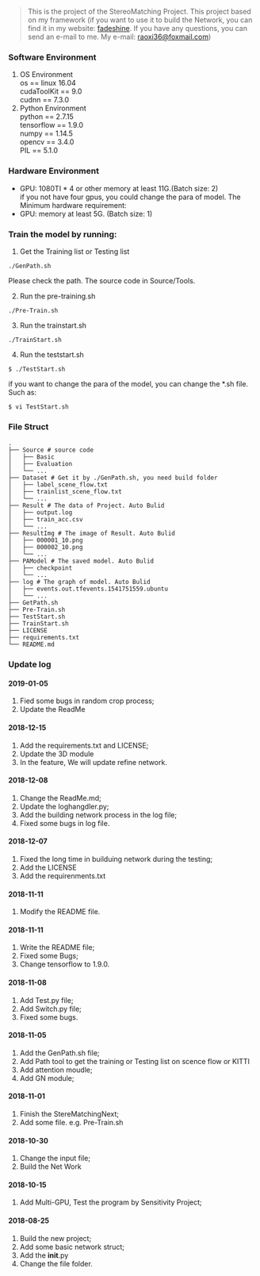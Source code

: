 >This is the project of the StereoMatching Project. This project based on my framework (if you want to use it to build the Network, you can find it in my website: [fadeshine](http://www.fadeshine.com/). If you have any questions, you can send an e-mail to me. My e-mail: raoxi36@foxmail.com)

### Software Environment
1. OS Environment  
    os == linux 16.04  
    cudaToolKit == 9.0  
    cudnn == 7.3.0  
2. Python Environment  
    python == 2.7.15  
    tensorflow == 1.9.0  
    numpy == 1.14.5  
    opencv == 3.4.0  
    PIL == 5.1.0  

### Hardware Environment
- GPU: 1080TI * 4 or other memory at least 11G.(Batch size: 2)  
if you not have four gpus, you could change the para of model. The Minimum hardware requirement:  
- GPU: memory at least 5G. (Batch size: 1)

### Train the model by running:
1. Get the Training list or Testing list
```
./GenPath.sh
```
Please check the path. The source code in Source/Tools.

2. Run the pre-training.sh
```
./Pre-Train.sh
```

3. Run the trainstart.sh
```
./TrainStart.sh
```

4. Run the teststart.sh
```
$ ./TestStart.sh
```

if you want to change the para of the model, you can change the *.sh file. Such as:
```
$ vi TestStart.sh
```

### File Struct
```
.                          
├── Source # source code                 
│   ├── Basic       
│   ├── Evaluation       
│   └── ...                
├── Dataset # Get it by ./GenPath.sh, you need build folder                   
│   ├── label_scene_flow.txt   
│   ├── trainlist_scene_flow.txt   
│   └── ...                
├── Result # The data of Project. Auto Bulid                   
│   ├── output.log   
│   ├── train_acc.csv   
│   └── ...       
├── ResultImg # The image of Result. Auto Bulid                   
│   ├── 000001_10.png   
│   ├── 000002_10.png   
│   └── ...       
├── PAModel # The saved model. Auto Bulid                   
│   ├── checkpoint   
│   └── ...   
├── log # The graph of model. Auto Bulid                   
│   ├── events.out.tfevents.1541751559.ubuntu      
│   └── ...       
├── GetPath.sh
├── Pre-Train.sh
├── TestStart.sh  
├── TrainStart.sh
├── LICENSE
├── requirements.txt
└── README.md               
```

### Update log
#### 2019-01-05
1. Fied some bugs in random crop process;
2. Update the ReadMe

#### 2018-12-15
1. Add the requirements.txt and LICENSE;
2. Update the 3D module
3. In the feature, We will update refine network.

#### 2018-12-08
1. Change the ReadMe.md;
2. Update the loghangdler.py;
3. Add the building network process in the log file;
4. Fixed some bugs in log file.

#### 2018-12-07
1. Fixed the long time in builduing network during the testing;
2. Add the LICENSE
3. Add the requirenments.txt

#### 2018-11-11
1. Modify the README file.

#### 2018-11-11
1. Write the README file;
2. Fixed some Bugs;
3. Change tensorflow to 1.9.0.

#### 2018-11-08
1. Add Test.py file;
2. Add Switch.py file;
3. Fixed some bugs.

#### 2018-11-05
1. Add the GenPath.sh file;
2. Add Path tool to get the training or Testing list on scence flow or KITTI
3. Add attention moudle;
4. Add GN module;

#### 2018-11-01
1. Finish the StereMatchingNext;
2. Add some file. e.g. Pre-Train.sh

#### 2018-10-30
1. Change the input file;
2. Build the Net Work

#### 2018-10-15
1. Add Multi-GPU, Test the program by Sensitivity Project;

#### 2018-08-25
1. Build the new project;
2. Add some basic network struct;
3. Add the __init__.py
4. Change the file folder.
